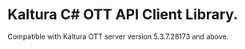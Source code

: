 # Kaltura C# OTT API Client Library.
Compatible with Kaltura OTT server version 5.3.7.28173 and above.

